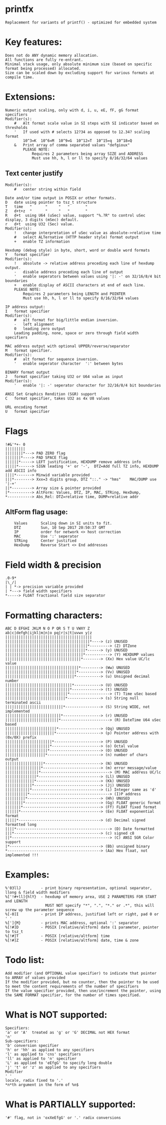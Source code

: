# printfx
	Replacement for variants of printf() - optimized for embedded system

# Key features:
	Does not do ANY dynamic memory allocation.
	All functions are fully re-entrant.
	Minimal stack usage, only absolute minimum size (based on specific format being processed) allocated.
	Size can be scaled down by excluding support for various formats at compile time.

# Extensions:
	Numeric output scaling, only with d, i, u, eE, fF, gG format specifiers
	Modifier(s):
		#	Alt format scale value in SI steps with SI indicator based on thresholds
		'	If used with # selects 12?34 as opposed to 12.34? scaling format
			10^3=K  10^6=M  10^9=G  10^12=T  10^15=q  10^18=Q
		&	Print array of comma separated values "defgioux"
			PLEASE NOTE:
				Requires 2 parameters being array SIZE and ADDRESS
				Must use hh, h, l or ll to specify 8/16/32/64 values


  ## Text center justify
	Modifier(s):
		#	center string within field

	Date and/or time output in POSIX or other formats.
	D	date using pointer to tsz_t structure
	T	time   "      "     "   "       "
	Z	d+t+z  "      "     "   "       "
	R	d+t  using U64 (uSec) value, support "%.?R" to control uSec display, 3 digits (mSec) default.
	r	d+t  using U32 (Sec) value.
	Modifier(s):
		!	change interpretation of uSec value as absolute->relative time
		#	select ALTernative (HTTP header style) format output
		+	enable TZ information

	Hexdump (debug style) in byte, short, word or double word formats
	Y	format specifier
	Modifier(s):
		!	absolute -> relative address preceding each line of hexdump output.
		-	disable address preceding each line of output
		'	enable seperators between values using '|: -' on 32/16/8/4 bit boundaries
		+	enable display of ASCII characters at end of each line.
    	PLEASE NOTE:
			Requires 2 parameters being LENGTH and POINTER
			Must use hh, h, l or ll to specify 8/16/32/64 values

	IP address output:
	I	format specifier
	Modifier(s):
		# 	alt format for big/little endian inversion.
		-	left alignment
		0	leading zero output
		Leading padding, none, space or zero through field width specifiers

	MAC address output with optional UPPER/reverse/separator
	M	format specifier.
	Modifier(s):
		# 	alt format for sequence inversion.
		'	enable seperator character  ':' between bytes

	BINARY format output
	J	format specifier taking U32 or U64 value as input
	Modifier(s):
		'	enable '|: -' seperator character for 32/16/8/4 bit boundaries

	ANSI Set Graphics Rendition (SGR) support
	C	format specifier, takes U32 as 4x U8 values

	URL encoding format
	U	format specifier

# Flags
	!#&'*+- 0
	|||||||||
	||||||||*---> PAD ZERO flag
	|||||||*----> PAD SPACE flag
	||||||*-----> LEFT justification, HEXDUMP remove address info
	|||||*------> SIGN leading '+' or '-',	DTZ=Add full TZ info, HEXDUMP add ASCII info
	||||*-------> Minwid variable provided
	|||*--------> Xxx=3 digits group, DTZ "::." -> "hms"	MAC/DUMP use '|-+'
	||*---------> Array size & pointer provided 
	|*----------> AltForm: Values, DTZ, IP, MAC, STRing, HexDump,
	*-----------> Abs_Rel: DTZ=relative time, DUMP=relative addr

## AltForm flag usage:
		Values		Scaling down in SI units to fit.
		DTZ			Sun, 10 Sep 2017 20:50:37 GMT
		IP			order for network <> host correction
		MAC			Use ':' seperator
		STRing		Center justified
		HexDump		Reverse Start <> End addresses

# Field width & precision
	.0-9*
	|\_/|
	| | *->	precision variable provided
	| *---> field width specifiers
	*-----> FLOAT fractional field size separator

# Formatting characters:
	ABC D EFGHI JKLM N O P QR S T U VWXY Z
	ab|c|defgh|ijkl|m|n|o pq|r|s|t|uvwx y|z
	|||||||||||||||||||||||||||||||||||||||
	||||||||||||||||||||||||||||||||||||||*----> (z) UNUSED
	|||||||||||||||||||||||||||||||||||||*---------> (Z) DTZone
	||||||||||||||||||||||||||||||||||||*------> (y) UNUSED
	|||||||||||||||||||||||||||||||||||*-----------> (Y) HEXDUMP values
	||||||||||||||||||||||||||||||||||*--------> (Xx) Hex value UC/lc value
	|||||||||||||||||||||||||||||||||*---------> (Ww) UNUSED
	||||||||||||||||||||||||||||||||*----------> (Vv) UNUSED
	|||||||||||||||||||||||||||||||*-----------> (u) Unsigned decimal number
	||||||||||||||||||||||||||||||*------------> (U) UNUSED
	|||||||||||||||||||||||||||||*-------------> (t) UNUSED
	||||||||||||||||||||||||||||*------------------> (T) Time uSec based
	|||||||||||||||||||||||||||*---------------> (s) String null terminated ascii
	||||||||||||||||||||||||||*----------------> (S) String WIDE, not implemented
	|||||||||||||||||||||||||*-----------------> (r) UNUSED
	||||||||||||||||||||||||*----------------------> (R) DateTime U64 uSec based
	|||||||||||||||||||||||*-------------------> (Qq) UNUSED
	||||||||||||||||||||||*--------------------> (p) Pointer address with (0x/0X) prefix
	|||||||||||||||||||||*---------------------> (P) UNUSED
	||||||||||||||||||||*----------------------> (o) Octal value
	|||||||||||||||||||*-----------------------> (O) UNUSED
	||||||||||||||||||*------------------------> (n) number of chars output
	|||||||||||||||||*-------------------------> (N) UNUSED
	||||||||||||||||*--------------------------> (m) error message/value
	|||||||||||||||*-------------------------------> (M) MAC address UC/lc
	||||||||||||||*----------------------------> (Ll) UNUSED
	|||||||||||||*-----------------------------> (Kk) UNUSED
	||||||||||||*------------------------------> (Jj) UNUSED
	|||||||||||*-------------------------------> (i) Integer same as 'd'
	||||||||||*------------------------------------> (I)P address
	|||||||||*---------------------------------> (Hh) UNUSED
	||||||||*----------------------------------> (Gg) FLOAT generic format
	|||||||*-----------------------------------> (Ff) FLOAT fixed format
	||||||*------------------------------------> (Ee) FLOAT exponential format
	|||||*-------------------------------------> (d) Decimal signed formatted long
	||||*------------------------------------------> (D) Date formatted
	|||*---------------------------------------> (c) signed c8
	||*--------------------------------------------> (C) ANSI SGR Color support
	|*-----------------------------------------> (Bb) unsigned binary
	*------------------------------------------> (Aa) Hex float, not implemented !!!
	
# Examples:
	%'03llJ			- print binary representation, optional separator, llong & field width modifiers
	%['!#+ll]{hlY}	- hexdump of memory area, USE 2 PARAMETERS FOR START and LENGTH
					  MUST NOT specify "*", ".", "*." or .*", this will screw up the parameter sequence
	%[-0]I			- print IP address, justified left or right, pad 0 or ' '
	%[']{M}			- prints MAC address, optional ':' separator
	%[!#]D			- POSIX [relative/altform] date (1 parameter, pointer to tsz_t
	%[!#]T			- POSIX [relative/altform] time
	%[!#]Z			- POSIX [relative/altform] date, time & zone

# Todo list:
	Add modifier (and OPTIONAL value specifier) to indicate that pointer to ARRAY of values provided
	If the modifier provided, but no counter, then the pointer to be used to meet the content requirements of the number of specifiers
	If the value specifier provided, then use/increment the pointer, using the SAME FORMAT specifier, for the number of times specified.

# What is NOT supported:
	Specifiers:
	'a' or 'A'	treated as 'g' or 'G' DECIMAL not HEX format
	'n'
	Sub-specifiers:
	'b' conversion specifier
	'h' or 'hh' as applied to any specifiers
	'l' as applied to 'cns' specifiers
	'll' as applied to 'n' specifier
	'L' as applied to 'eEfgG' to specify long double
	'j' 't' or 'z' as applied to any specifiers	 
	Modifier
	' '
	locale, radix fixed to '.'
	*n*th argument in the form of %n$

# What is PARTIALLY supported:
	'#' flag, not in 'oxXeEfgG' or '.' radix conversions
